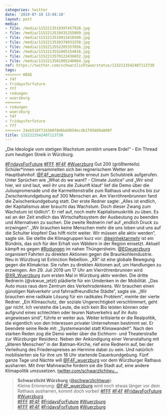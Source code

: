 ```yaml
---
categories: twitter
date: '2019-07-19 13:48:10'
layout: post
media:
- file: /media/1152213519397457920.jpg
- file: /media/1152213519435255809.jpg
- file: /media/1152213519913410560.jpg
- file: /media/1152213520378933250.jpg
- file: /media/1152213552205357056.jpg
- file: /media/1152213552805154816.jpg
- file: /media/1152213570123436032.jpg
- file: /media/1152213581905240064.jpg
ref: https://twitter.com/schwarzlichtwue/status/1152213542487113730
tags:
<<<<<<< HEAD
- f4f
- fridaysforfuture
- fff
- rodungen
- wuerzburg
=======
- rodungen
- wuerzburg
- f4f
- fridaysforfuture
- fff
>>>>>>> 24eb510f719360f8d6bdd059ecdb1f95609a008f
title: 1152213542487113730
---
```

„Die Ideologie vom stetigen Wachstum zerstört unsere Erde!“ - Ein Thread zum heutigen Streik in Würzburg.

[#FridaysForFuture](/t/fridaysforfuture) [#FFF](/t/fff) [#F4F](/t/f4f) [#Wuerzburg](/t/wuerzburg) 
Gut 200 (größtenteils) Schüler\*innen versammelten sich bei regnerischem Wetter am Hauptbahnhof. [@F4F_wuerzburg](https://twitter.com/F4F_wuerzburg) hatte erneut zum Schulstreik aufgerufen. 
Unter Sprüchen wie „What do we want? - Climate Justice“ und „Wir sind hier, wir sind laut, weil ihr uns die Zukunft klaut“ lief die Demo über die Juliuspromenade und die Karmelitenstraße zum Rathaus und wuchs bis zur Zwischenkundgebung auf 300 Menschen an. 
Am Vierröhrenbrunnen fand die Zwischenkundgebung statt. Der erste Redner sagte: „Alles ist endlich, der Kapitalismus aber braucht das Wachstum. Doch dieser Zwang zum Wachstum ist tödlich“. 
Er rief auf, noch mehr Kapitalismuskritik zu üben. Es sei an der Zeit endlich das Wirtschaftssystem der Ausbeutung zu beenden und Alternativen zu suchen.
Die zweite Rednerin rief auf „endlich Druck zu erzwingen“. „Wir brauchen keine Menschen mehr die uns loben und uns auf die Schulter klopfen! Das hilft nicht weiter. Wir müssen alle aktiv werden“, sagte sie.
Sie stellte die Klimagruppen kurz vor: [@keinhektarmehr](https://twitter.com/keinhektarmehr) ist ein Bündnis, das sich für den Erhalt von Wäldern in der Region einsetzt. Aktuell kämpft es gegen [#Rodungen](/t/rodungen) im nahen Thüngersheim. [@EGwuerzburg](https://twitter.com/EGwuerzburg) organisiert Fahrten zu direkten Aktionen gegen die Braunkohleindustrie.
Neu in Würzburg ist Extinction Rebellion. „XR“ ist eine globale Bewegung gegen die Klimakrise. Sie rufen zu direkten Aktionen auf, um Handlungen zu erzwingen. Am 29. Juli 2019 um 17 Uhr am Vierröhrenbrunnen wird [@XR_Wuerzburg](https://twitter.com/XR_Wuerzburg) zum ersten Mal in Würzburg aktiv werden.
Die dritte Rednerin (@vkwue_jetzt) plädierte für ein Umdenken in der Mobilität. „Das Auto muss raus dem Zentrum des Verkehrsdenkens. Wir brauchen einen günstigen Nahverkehr und fahrradfreundliche Städte“, sagte sie.
„Wir brauchen eine radikale Lösung für ein radikales Problem“, meinte der vierte Redner.
„Ein Klimaschutz, der soziale Ungerechtigkeit verschlimmert, geht gar nicht. Ich verstehe die Leute, die sich kein Bio leisten können oder aufgrund eines schlechten oder teuren Nahverkehrs auf ihr Auto angewiesen sind“, führte er weiter aus.
Weiter kritisierte er die Realpolitik, die eigentlich von den Interessen privater Unternehmen bestimmt sei. Er beendete seine Rede mit: „Systemwandel statt Klimawandel!“.
Nach den starken Reden zog die Demo weiter über die Eichhorn- und Theaterstraße zur Würzburger Residenz. Neben der Ankündigung einer Veranstaltung mit „älteren Menschen“ in der Batman-Kirche, rief eine Rednerin auf, bei der Verleihung des Friedenspreises an Hermine dabei zu sein.
Und natürlich mobilisierten sie für ihre um 18 Uhr startende Dauerkundgebung. Fünf ganze Tage und Nächte will [@F4F_wuerzburg](https://twitter.com/F4F_wuerzburg) vor dem Würzburger Rathaus ausharren. Mit ihrer Mahnwache fordern sie die Stadt auf, eine andere Klimapolitik umzusetzen.
[twitter.com/schwarzlichtwu…](https://twitter.com/schwarzlichtwue/status/1152493166739804161)
> <b>Schwarzlicht Würzburg</b> ([@schwarzlichtwue](https://twitter.com/schwarzlichtwue)):  
>Kleine Erinnerung: [@F4F_wuerzburg](https://twitter.com/F4F_wuerzburg) wird noch etwas länger vor dem Rathaus  ausharren, kommt doch vorbei! [#FFF](/t/fff) [#F4F](/t/f4f) [#FridaysForFuture](/t/fridaysforfuture) [#Wuerzburg](/t/wuerzburg)   
>[#FFF](/t/fff) [#F4F](/t/f4f) [#FridaysForFuture](/t/fridaysforfuture) [#Wuerzburg](/t/wuerzburg)   
>[#FFF](/t/fff) [#F4F](/t/f4f) [#FridaysForFuture](/t/fridaysforfuture) [#Wuerzburg](/t/wuerzburg)   

